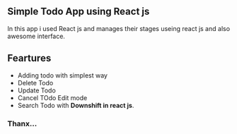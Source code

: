 <h2>Simple Todo App using  React js</h2>
<p>In this app i used React js and manages their stages useing react js and also awesome  interface.</p>
<h2>Feartures</h2>
<ul>
<li>Adding todo with simplest way</li>
<li>Delete Todo </li>
<li>Update Todo</li>
<li>Cancel TOdo Edit mode</li>
<li>Search Todo with <b>Downshift in react js</b>.</li>
</ul>
<h3>Thanx...</h3>